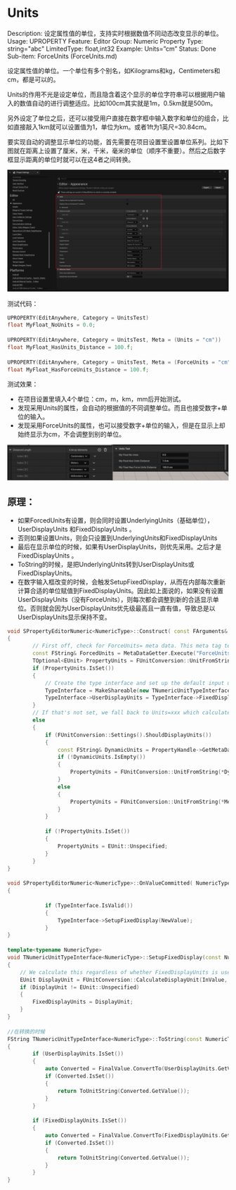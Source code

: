# Units

Description: 设定属性值的单位，支持实时根据数值不同动态改变显示的单位。
Usage: UPROPERTY
Feature: Editor
Group: Numeric Property
Type: string="abc"
LimitedType: float,int32
Example: Units=”cm”
Status: Done
Sub-item: ForceUnits (ForceUnits.md)

设定属性值的单位。一个单位有多个别名，如Kilograms和kg，Centimeters和cm，都是可以的。

Units的作用不光是设定单位，而且隐含着这个显示的单位字符串可以根据用户输入的数值自动的进行调整适应。比如100cm其实就是1m，0.5km就是500m。

另外设定了单位之后，还可以接受用户直接在数字框中输入数字和单位的组合，比如直接敲入1km就可以设置值为1，单位为km。或者1ft为1英尺=30.84cm。

要实现自动的调整显示单位的功能，首先需要在项目设置里设置单位系列。比如下图就在距离上设置了厘米，米，千米，毫米的单位（顺序不重要）。然后之后数字框显示距离的单位时就可以在这4者之间转换。

![Untitled](Units/Untitled.png)

测试代码：

```cpp
UPROPERTY(EditAnywhere, Category = UnitsTest)
float MyFloat_NoUnits = 0.0;

UPROPERTY(EditAnywhere, Category = UnitsTest, Meta = (Units = "cm"))
float MyFloat_HasUnits_Distance = 100.f;

UPROPERTY(EditAnywhere, Category = UnitsTest, Meta = (ForceUnits = "cm"))
float MyFloat_HasForceUnits_Distance = 100.f;
```

测试效果：

- 在项目设置里填入4个单位：cm，m，km，mm后开始测试。
- 发现采用Units的属性，会自动的根据值的不同调整单位。而且也接受数字+单位的输入。
- 发现采用ForceUnits的属性，也可以接受数字+单位的输入，但是在显示上却始终显示为cm，不会调整到别的单位。

![Unit.gif](Units/Unit.gif)

## 原理：

- 如果ForcedUnits有设置，则会同时设置UnderlyingUnits（基础单位），UserDisplayUnits 和FixedDisplayUnits 。
- 否则如果设置Units，则会只设置到UnderlyingUnits和FixedDisplayUnits
- 最后在显示单位的时候，如果有UserDisplayUnits，则优先采用。之后才是FixedDisplayUnits 。
- ToString的时候，是把UnderlyingUnits转到UserDisplayUnits或FixedDisplayUnits。
- 在数字输入框改变的时候，会触发SetupFixedDisplay，从而在内部每次重新计算合适的单位赋值到FixedDisplayUnits。因此如上面说的，如果没有设置UserDisplayUnits（没有ForceUnits），则每次都会调整到新的合适显示单位。否则就会因为UserDisplayUnits优先级最高且一直有值，导致总是以UserDisplayUnits显示保持不变。

```cpp
void SPropertyEditorNumeric<NumericType>::Construct( const FArguments& InArgs, const TSharedRef<FPropertyEditor>& InPropertyEditor )
{
		// First off, check for ForceUnits= meta data. This meta tag tells us to interpret, and always display the value in these units. FUnitConversion::Settings().ShouldDisplayUnits does not apply to such properties
		const FString& ForcedUnits = MetaDataGetter.Execute("ForceUnits");
		TOptional<EUnit> PropertyUnits = FUnitConversion::UnitFromString(*ForcedUnits);
		if (PropertyUnits.IsSet())
		{
			// Create the type interface and set up the default input units if they are compatible
			TypeInterface = MakeShareable(new TNumericUnitTypeInterface<NumericType>(PropertyUnits.GetValue()));
			TypeInterface->UserDisplayUnits = TypeInterface->FixedDisplayUnits = PropertyUnits.GetValue();
		}
		// If that's not set, we fall back to Units=xxx which calculates the most appropriate unit to display in
		else
		{
			if (FUnitConversion::Settings().ShouldDisplayUnits())
			{
				const FString& DynamicUnits = PropertyHandle->GetMetaData(TEXT("Units"));
				if (!DynamicUnits.IsEmpty())
				{
					PropertyUnits = FUnitConversion::UnitFromString(*DynamicUnits);
				}
				else
				{
					PropertyUnits = FUnitConversion::UnitFromString(*MetaDataGetter.Execute("Units"));
				}
			}
		
			if (!PropertyUnits.IsSet())
			{
				PropertyUnits = EUnit::Unspecified;
			}
		}
}

void SPropertyEditorNumeric<NumericType>::OnValueCommitted( NumericType NewValue, ETextCommit::Type CommitInfo )
{

			if (TypeInterface.IsValid())
			{
				TypeInterface->SetupFixedDisplay(NewValue);
			}
}

template<typename NumericType>
void TNumericUnitTypeInterface<NumericType>::SetupFixedDisplay(const NumericType& InValue)
{
	// We calculate this regardless of whether FixedDisplayUnits is used, so that the moment it is used, it's correct
	EUnit DisplayUnit = FUnitConversion::CalculateDisplayUnit(InValue, UnderlyingUnits);
	if (DisplayUnit != EUnit::Unspecified)
	{
		FixedDisplayUnits = DisplayUnit;
	}
}

//在转换的时候
FString TNumericUnitTypeInterface<NumericType>::ToString(const NumericType& Value) const
{
		if (UserDisplayUnits.IsSet())
		{
			auto Converted = FinalValue.ConvertTo(UserDisplayUnits.GetValue());
			if (Converted.IsSet())
			{
				return ToUnitString(Converted.GetValue());
			}
		}
		
		if (FixedDisplayUnits.IsSet())
		{
			auto Converted = FinalValue.ConvertTo(FixedDisplayUnits.GetValue());
			if (Converted.IsSet())
			{
				return ToUnitString(Converted.GetValue());
			}
		}
}
	

```